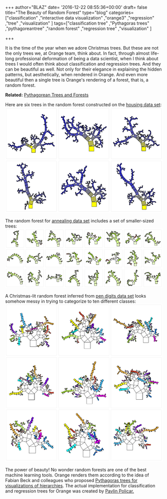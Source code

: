 +++
author="BLAZ"
date= '2016-12-22 08:55:36+00:00'
draft= false
title="The Beauty of Random Forest"
type="blog"
categories=["classification" ,"interactive data visualization" ,"orange3" ,"regression"  ,"tree" ,"visualization" ]
tags=["classification tree" ,"Pythagoras trees" ,"pythagoreantree" ,"random forest"
  ,"regression tree" ,"visualization" ]

+++

It is the time of the year when we adore Christmas trees. But these are not the only trees we, at Orange team, think about. In fact, through almost life-long professional deformation of being a data scientist, when I think about trees I would often think about classification and regression trees. And they can be beautiful as well. Not only for their elegance in explaining the hidden patterns, but aesthetically, when rendered in Orange. And even more beautiful then a single tree is Orange's rendering of a forest, that is, a random forest.


**Related:** [Pythagorean Trees and Forests](http://blog.biolab.si/2016/07/29/pythagorean-trees-and-forests/)


Here are six trees in the random forest constructed on the [housing data set](https://archive.ics.uci.edu/ml/datasets/Housing):
[![](/images/2016/12/pythagorean-forest-housing.png)
](http://blog.biolab.si/wp-content/uploads/2016/12/pythagorean-forest-housing.png)

The random forest for [annealing data set](https://archive.ics.uci.edu/ml/datasets/Annealing) includes a set of smaller-sized trees:
[![](/images/2016/12/random-forest-anneal2.png)
](http://blog.biolab.si/wp-content/uploads/2016/12/random-forest-anneal2.png)

A Christmas-lit random forest inferred from [pen digits data set](http://archive.ics.uci.edu/ml/datasets/Pen-Based+Recognition+of+Handwritten+Digits) looks somehow messy in trying to categorize to ten different classes:
[![](/images/2016/12/pythagorean-forest-pendigits.png)
](http://blog.biolab.si/wp-content/uploads/2016/12/pythagorean-forest-pendigits.png)

The power of beauty! No wonder random forests are one of the best machine learning tools. Orange renders them according to the idea of Fabian Beck and colleagues who proposed [Pythagoras trees for visualizations of hierarchies](http://publications.fbeck.com/ivapp14-pythagoras.pdf). The actual implementation for classification and regression trees for Orange was created by [Pavlin Policar.](https://github.com/pavlin-policar)
